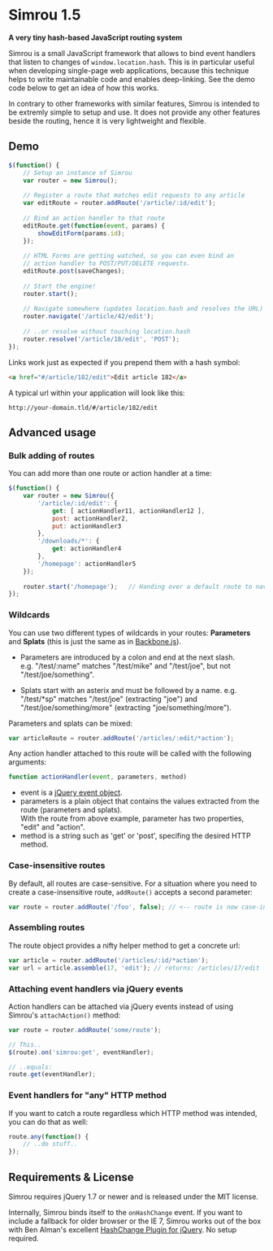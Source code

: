 Simrou 1.5
==========

**A very tiny hash-based JavaScript routing system**

Simrou is a small JavaScript framework that allows to bind event handlers that listen to changes of
<code>window.location.hash</code>. This is in particular useful when developing single-page web applications,
because this technique helps to write maintainable code and enables deep-linking. See the demo code below to get
an idea of how this works.

In contrary to other frameworks with similar features, Simrou is intended to be extremly simple to setup and use. 
It does not provide any other features beside the routing, hence it is very lightweight and flexible.


Demo
----

```javascript
$(function() {
    // Setup an instance of Simrou
    var router = new Simrou();
    
    // Register a route that matches edit requests to any article
    var editRoute = router.addRoute('/article/:id/edit');
    
    // Bind an action handler to that route
    editRoute.get(function(event, params) {
        showEditForm(params.id);
    });
    
    // HTML Forms are getting watched, so you can even bind an
    // action handler to POST/PUT/DELETE requests.
    editRoute.post(saveChanges);
    
    // Start the engine!
    router.start();
    
    // Navigate somewhere (updates location.hash and resolves the URL)
    router.navigate('/article/42/edit');
    
    // ..or resolve without touching location.hash
    router.resolve('/article/18/edit', 'POST');
});
```

Links work just as expected if you prepend them with a hash symbol:

```html
<a href="#/article/182/edit">Edit article 182</a>
```

A typical url within your application will look like this:

```
http://your-domain.tld/#/article/182/edit
```


Advanced usage
--------------

### Bulk adding of routes

You can add more than one route or action handler at a time:

```javascript
$(function() {
    var router = new Simrou({
        '/article/:id/edit': {
            get: [ actionHandler11, actionHandler12 ],
            post: actionHandler2,
            put: actionHandler3
        },
        '/downloads/*': {
            get: actionHandler4
        },
        '/homepage': actionHandler5
    });
    
    router.start('/homepage');   // Handing over a default route to navigate to
});
```


### Wildcards

You can use two different types of wildcards in your routes: **Parameters** and **Splats** (this is just the 
same as in [Backbone.js](http://documentcloud.github.com/backbone/)).

* Parameters are introduced by a colon and end at the next slash.  
  e.g. "/test/:name" matches "/test/mike" and "/test/joe", but not "/test/joe/something".

* Splats start with an asterix and must be followed by a name.
  e.g. "/test/*sp" matches "/test/joe" (extracting "joe") and "/test/joe/something/more" (extracting "joe/something/more").

Parameters and splats can be mixed:

```javascript
var articleRoute = router.addRoute('/articles/:edit/*action');
```

Any action handler attached to this route will be called with the following arguments:

```javascript
function actionHandler(event, parameters, method)
```

* event is a [jQuery event object](http://api.jquery.com/category/events/event-object/).
* parameters is a plain object that contains the values extracted from the route (parameters and splats).<br>
  With the route from above example, parameter has two properties, "edit" and "action".
* method is a string such as 'get' or 'post', specifing the desired HTTP method.


### Case-insensitive routes

By default, all routes are case-sensitive. For a situation where you need to create a case-insensitive route,
<code>addRoute()</code> accepts a second parameter:

```javascript
var route = router.addRoute('/foo', false); // <-- route is now case-insensitive, e.g. '/FOO' is a match.
```


### Assembling routes

The route object provides a nifty helper method to get a concrete url:

```javascript
var article = router.addRoute('/articles/:id/*action');
var url = article.assemble(17, 'edit'); // returns: /articles/17/edit
```


### Attaching event handlers via jQuery events

Action handlers can be attached via jQuery events instead of using Simrou's <code>attachAction()</code> method:

```javascript
var route = router.addRoute('some/route');

// This..
$(route).on('simrou:get', eventHandler);

// ..equals:
route.get(eventHandler);
```


### Event handlers for "any" HTTP method

If you want to catch a route regardless which HTTP method was intended, you can do that as well:

```javascript
route.any(function() {
    // ..do stuff..
});
```


Requirements &amp; License
--------------------------

Simrou requires jQuery 1.7 or newer and is released under the MIT license.

Internally, Simrou binds itself to the <code>onHashChange</code> event. If you want to include a fallback for older 
browser or the IE 7, Simrou works out of the box with Ben Alman's excellent
[HashChange Plugin for jQuery](http://benalman.com/projects/jquery-hashchange-plugin/). No setup required.
